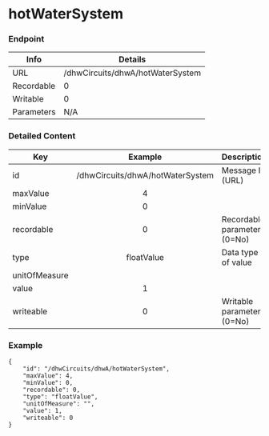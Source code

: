 # hotWaterSystem



### Endpoint

| Info  | Details |
| ------------- | ------------- |
| URL   | /dhwCircuits/dhwA/hotWaterSystem   |
| Recordable   | 0   |
| Writable   | 0   |
| Parameters  | N/A  |

### Detailed Content

|  Key  | Example | Description |
| ------------- | :------: | ------------------------------ |
|  id | /dhwCircuits/dhwA/hotWaterSystem | Message ID (URL) |
|  maxValue | 4 |  |
|  minValue | 0 |  |
|  recordable | 0 | Recordable parameter (0=No) |
|  type | floatValue | Data type of value |
|  unitOfMeasure |  |  |
|  value | 1 |  |
|  writeable | 0 | Writable parameter (0=No) |

### Example
```
{
    "id": "/dhwCircuits/dhwA/hotWaterSystem",
    "maxValue": 4,
    "minValue": 0,
    "recordable": 0,
    "type": "floatValue",
    "unitOfMeasure": "",
    "value": 1,
    "writeable": 0
}
```

